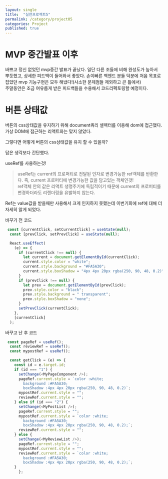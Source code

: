 ```yaml
---
layout: single
title:  "실전프로젝트5"
permalink: /category/project05
categories: Project
published: true
---
```


# MVP 중간발표 이후

바쁘고 정신 없었던 mvp중간 발표가 끝났다. 일단 다른 조들에 비해 완성도가 높아서 뿌듯했고, 상세한 피드백이 들어와서 좋았다.
손이빠른 백엔드 분들 덕분에 처음 목표로 잡았던 mvp 기능구현은 모두 해냈다!(사소한 문제점들 제외하고 큰 틀에서)  
주말동안은 조금 여유롭게 받은 피드백들을 수용해서 코드리펙토링할 예정이다.

# 버튼 상태값

버튼의 css상태값을 유지하기 위해 document쿼리 셀렉터를 이용해 dom에 접근했다.  
 가상 DOM에 접근하는 리액트와는 맞지 않았다.  

 그렇다면 어떻게 버튼의 css상태값을 유지 할 수 있을까?

 답은 생각보다 간단했다.

 useRef를 사용하는것!
 > useRef는 current의 프로퍼티로 전달된 인자로 변경가능한 ref객체를 반환한다. 즉, current 프로퍼티에 변경가능한 값을 담고있는 객체인것!    
 ref객체 안의 값은 리액트 생명주기에 독립적이기 때문에 current의 프로퍼티를 변경하더라도 리렌더링을 유발하지 않는다.

Ref는 value값을 받을때만 사용해서 크게 인지하지 못했는데 이번기회에 ref에 대해 더 자세히 알게 되었다.


바꾸기 전 코드
```js
 const [currentClick, setCurrentClick] = useState(null);
  const [prevClick, setPrevClick] = useState(null);

  React.useEffect(
    (e) => {
      if (currentClick !== null) {
        let current = document.getElementById(currentClick);
        current.style.color = "white";
        current.style.background = "#FA5A30";
        current.style.boxShadow = "4px 4px 20px rgba(250, 90, 48, 0.2)";
      }
      if (prevClick !== null) {
        let prev = document.getElementById(prevClick);
        prev.style.color = "black";
        prev.style.background = " transparent";
        prev.style.boxShadow = "none";
      }
      setPrevClick(currentClick);
    },
    [currentClick]
  );

```

바꾸고 난 후 코드
```js
 const pageRef = useRef();
  const reviewRef = useRef();
  const mypostRef = useRef();

  const getClick = (e) => {
    const id = e.target.id;
    if (id === "1") {
      setChange(<MyPageComponent />);
      pageRef.current.style = `color :white; 
        background :#FA5A30; 
        boxShadow :4px 4px 20px rgba(250, 90, 48, 0.2)`;
      mypostRef.current.style = "";
      reviewRef.current.style = "";
    } else if (id === "2") {
      setChange(<MyPostList />);
      pageRef.current.style = "";
      mypostRef.current.style = `color :white; 
        background :#FA5A30; 
        boxShadow :4px 4px 20px rgba(250, 90, 48, 0.2);`;
      reviewRef.current.style = "";
    } else {
      setChange(<MyReviewList />);
      pageRef.current.style = "";
      mypostRef.current.style = "";
      reviewRef.current.style = `color :white; 
        background :#FA5A30; 
        boxShadow :4px 4px 20px rgba(250, 90, 48, 0.2);`;
    }
      };
```


